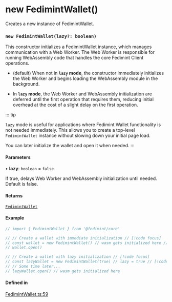 # new FedimintWallet()

Creates a new instance of FedimintWallet.

### `new FedimintWallet(lazy?: boolean)`

This constructor initializes a FedimintWallet instance, which manages communication
with a Web Worker. The Web Worker is responsible for running WebAssembly code that
handles the core Fedimint Client operations.

- (default) When not in **`lazy` mode**, the constructor immediately initializes the
  Web Worker and begins loading the WebAssembly module in the background.

- In **`lazy` mode**, the Web Worker and WebAssembly initialization are deferred until
  the first operation that requires them, reducing initial overhead at the cost
  of a slight delay on the first operation.

::: tip

`lazy` mode is useful for applications where Fedimint Wallet functionality is not needed immediately. This allows you to create a top-level `FedimintWallet` instance without slowing down your initial page load.

You can later initialize the wallet and open it when needed.
:::

#### Parameters

• **lazy**: `boolean` = `false`

If true, delays Web Worker and WebAssembly initialization
until needed. Default is false.

#### Returns

[`FedimintWallet`](constructor.md)

#### Example

```ts twoslash
// import { FedimintWallet } from '@fedimint/core'

// // Create a wallet with immediate initialization // [!code focus]
// const wallet = new FedimintWallet() // wasm gets initialized here // [!code focus]
// wallet.open()

// // Create a wallet with lazy initialization // [!code focus]
// const lazyWallet = new FedimintWallet(true) // lazy = true // [!code focus]
// // Some time later...
// lazyWallet.open() // wasm gets initialized here
```

#### Defined in

[FedimintWallet.ts:59](https://github.com/fedimint/fedimint-web-sdk/blob/451b02527305a23fec3a269d39bde9a3ec377df2/packages/core/src/FedimintWallet.ts#L59)
